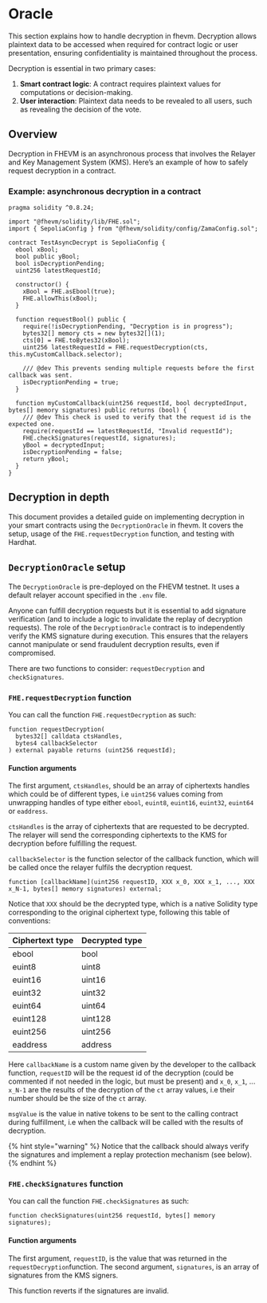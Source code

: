 # Oracle

This section explains how to handle decryption in fhevm. Decryption allows plaintext data to be accessed when required for contract logic or user presentation, ensuring confidentiality is maintained throughout the process.

Decryption is essential in two primary cases:

1. **Smart contract logic**: A contract requires plaintext values for computations or decision-making.
2. **User interaction**: Plaintext data needs to be revealed to all users, such as revealing the decision of the vote.

## Overview

Decryption in FHEVM is an asynchronous process that involves the Relayer and Key Management System (KMS). Here’s an example of how to safely request decryption in a contract.

### Example: asynchronous decryption in a contract

```solidity
pragma solidity ^0.8.24;

import "@fhevm/solidity/lib/FHE.sol";
import { SepoliaConfig } from "@fhevm/solidity/config/ZamaConfig.sol";

contract TestAsyncDecrypt is SepoliaConfig {
  ebool xBool;
  bool public yBool;
  bool isDecryptionPending;
  uint256 latestRequestId;

  constructor() {
    xBool = FHE.asEbool(true);
    FHE.allowThis(xBool);
  }

  function requestBool() public {
    require(!isDecryptionPending, "Decryption is in progress");
    bytes32[] memory cts = new bytes32[](1);
    cts[0] = FHE.toBytes32(xBool);
    uint256 latestRequestId = FHE.requestDecryption(cts, this.myCustomCallback.selector);

    /// @dev This prevents sending multiple requests before the first callback was sent.
    isDecryptionPending = true;
  }

  function myCustomCallback(uint256 requestId, bool decryptedInput, bytes[] memory signatures) public returns (bool) {
    /// @dev This check is used to verify that the request id is the expected one.
    require(requestId == latestRequestId, "Invalid requestId");
    FHE.checkSignatures(requestId, signatures);
    yBool = decryptedInput;
    isDecryptionPending = false;
    return yBool;
  }
}
```

## Decryption in depth

This document provides a detailed guide on implementing decryption in your smart contracts using the `DecryptionOracle` in fhevm. It covers the setup, usage of the `FHE.requestDecryption` function, and testing with Hardhat.

## `DecryptionOracle` setup

The `DecryptionOracle` is pre-deployed on the FHEVM testnet. It uses a default relayer account specified in the `.env` file.

Anyone can fulfill decryption requests but it is essential to add signature verification (and to include a logic to invalidate the replay of decryption requests). The role of the `DecryptionOracle` contract is to independently verify the KMS signature during execution. This ensures that the relayers cannot manipulate or send fraudulent decryption results, even if compromised.

There are two functions to consider: `requestDecryption` and `checkSignatures`.

### `FHE.requestDecryption` function

You can call the function `FHE.requestDecryption` as such:

```solidity
function requestDecryption(
  bytes32[] calldata ctsHandles,
  bytes4 callbackSelector
) external payable returns (uint256 requestId);
```

#### Function arguments

The first argument, `ctsHandles`, should be an array of ciphertexts handles which could be of different types, i.e `uint256` values coming from unwrapping handles of type either `ebool`, `euint8`, `euint16`, `euint32`, `euint64` or `eaddress`.&#x20;

`ctsHandles` is the array of ciphertexts that are requested to be decrypted. The relayer will send the corresponding ciphertexts to the KMS for decryption before fulfilling the request.

`callbackSelector` is the function selector of the callback function, which will be called once the relayer fulfils the decryption request.

```solidity
function [callbackName](uint256 requestID, XXX x_0, XXX x_1, ..., XXX x_N-1, bytes[] memory signatures) external;
```

Notice that `XXX` should be the decrypted type, which is a native Solidity type corresponding to the original ciphertext type, following this table of conventions:

| Ciphertext type | Decrypted type |
| --------------- | -------------- |
| ebool           | bool           |
| euint8          | uint8          |
| euint16         | uint16         |
| euint32         | uint32         |
| euint64         | uint64         |
| euint128        | uint128        |
| euint256        | uint256        |
| eaddress        | address        |

Here `callbackName` is a custom name given by the developer to the callback function, `requestID` will be the request id of the decryption (could be commented if not needed in the logic, but must be present) and `x_0`, `x_1`, ... `x_N-1` are the results of the decryption of the `ct` array values, i.e their number should be the size of the `ct` array.

`msgValue` is the value in native tokens to be sent to the calling contract during fulfillment, i.e when the callback will be called with the results of decryption.

{% hint style="warning" %}
Notice that the callback should always verify the signatures and implement a replay protection mechanism (see below).
{% endhint %}

### `FHE.checkSignatures` function

You can call the function `FHE.checkSignatures` as such:

```solidity
function checkSignatures(uint256 requestId, bytes[] memory signatures);
```

#### Function arguments

The first argument, `requestID`, is the value that was returned in the `requestDecryption`function. The second argument, `signatures`, is an array of signatures from the KMS signers.

This function reverts if the signatures are invalid.
